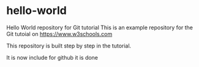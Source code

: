 # hello-world
Hello World repository for Git tutorial
This is an example repository for the Git tutoial on https://www.w3schools.com

This repository is built step by step in the tutorial.

It is now include for github
it is done
